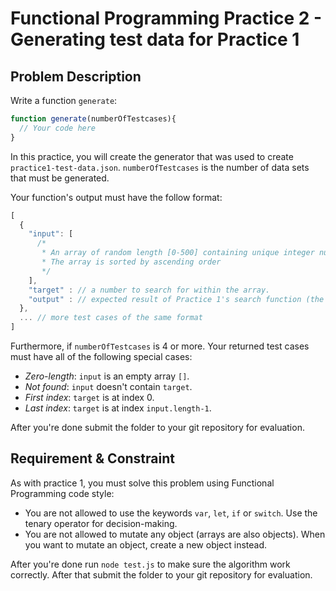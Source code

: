# Functional Programming Practice 2 - Generating test data for Practice 1

## Problem Description

Write a function `generate`:

```javascript
function generate(numberOfTestcases){
  // Your code here
}
```

In this practice, you will create the generator that was used to create `practice1-test-data.json`. `numberOfTestcases` is the number of data sets that must be generated.

Your function's output must have the follow format:

```javascript
[
  {
    "input": [
      /*
       * An array of random length [0-500] containing unique integer numbers ranging from -10000 to 10000.
       * The array is sorted by ascending order
       */
    ],
    "target" : // a number to search for within the array.
    "output" : // expected result of Practice 1's search function (the index of target within input)
  },
  ... // more test cases of the same format
]
```

Furthermore, if `numberOfTestcases` is 4 or more. Your returned test cases must have all of the following special cases:

 - *Zero-length*: `input` is an empty array `[]`.
 - *Not found*: `input` doesn't contain `target`.
 - *First index*: `target` is at index 0.
 - *Last index*: `target` is at index `input.length-1`.

After you're done submit the folder to your git repository for evaluation.

## Requirement & Constraint

As with practice 1, you must solve this problem using Functional Programming code style:

- You are not allowed to use the keywords `var`, `let`, `if` or `switch`. Use the tenary operator for decision-making.
- You are not allowed to mutate any object (arrays are also objects). When you want to mutate an object, create a new object instead.

After you're done run `node test.js` to make sure the algorithm work correctly. After that submit the folder to your git repository for evaluation.